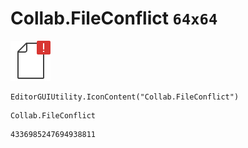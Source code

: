 # Collab.FileConflict `64x64`
<img src="/img/Collab.FileConflict.png" width=64 height=64>

``` CSharp
EditorGUIUtility.IconContent("Collab.FileConflict")
```
```
Collab.FileConflict
```
```
4336985247694938811
```
